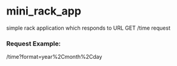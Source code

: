 # mini_rack_app
simple rack application which responds to URL GET /time request

### Request Example:
/time?format=year%2Cmonth%2Cday
